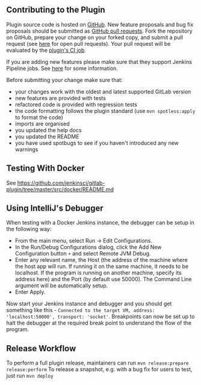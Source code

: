 ## Contributing to the Plugin

Plugin source code is hosted on [GitHub](https://github.com/jenkinsci/gitlab-plugin).
New feature proposals and bug fix proposals should be submitted as
[GitHub pull requests](https://help.github.com/articles/creating-a-pull-request).
Fork the repository on GitHub, prepare your change on your forked
copy, and submit a pull request (see [here](https://github.com/jenkinsci/gitlab-plugin/pulls) for open pull requests). Your pull request will be evaluated by the [plugin's CI job](https://ci.jenkins.io/blue/organizations/jenkins/Plugins%2Fgitlab-plugin/).

If you are adding new features please make sure that they support Jenkins Pipeline jobs.
See [here](https://github.com/jenkinsci/workflow-plugin/blob/master/COMPATIBILITY.md) for some information.


Before submitting your change make sure that:
* your changes work with the oldest and latest supported GitLab version
* new features are provided with tests
* refactored code is provided with regression tests
* the code formatting follows the plugin standard (use `mvn spotless:apply` to format the code)
* imports are organised
* you updated the help docs
* you updated the README
* you have used spotbugs to see if you haven't introduced any new warnings

## Testing With Docker

See https://github.com/jenkinsci/gitlab-plugin/tree/master/src/docker/README.md

## Using IntelliJ's Debugger

When testing with a Docker Jenkins instance, the debugger can be setup in the following way:
* From the main menu, select Run -> Edit Configurations.
* In the Run/Debug Configurations dialog, click the Add New Configuration button `+` and select Remote JVM Debug.
* Enter any relevant name, the Host (the address of the machine where the host app will run. If running it on the same machine, it needs to be localhost. If the program is running on another machine, specify its address here) and the Port (by default use 50000). The Command Line argument will be automatically setup.
* Enter Apply.

Now start your Jenkins instance and debugger and you should get something like this - `Connected to the target VM, address: 'localhost:50000', transport: 'socket'`.
Breakpoints can now be set up to halt the debugger at the required break point to understand the flow of the program.  

## Release Workflow

To perform a full plugin release, maintainers can run ``mvn release:prepare release:perform`` To release a snapshot, e.g. with a bug fix for users to test, just run ``mvn deploy``
